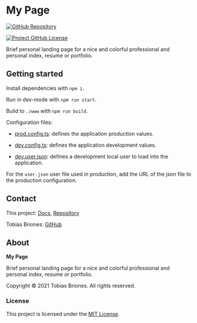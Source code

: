 # My Page

[![GitHub Repository](https://img.shields.io/static/v1?label=GITHUB&message=REPOSITORY&labelColor=555&color=0277bd&style=for-the-badge&logo=GITHUB)](https://github.com/tobiasbriones/my-page)

[![Project GitHub License](https://img.shields.io/github/license/tobiasbriones/my-page.svg?style=flat-square)](https://github.com/tobiasbriones/my-page/blob/main/LICENSE)

Brief personal landing page for a nice and colorful professional and personal
index, resume or portfolio.

## Getting started

Install dependencies with `npm i`.

Run in dev-mode with `npm run start`.

Build to `./www` with `npm run build`.

Configuration files:

- [prod.config.ts](./config/prod.config.ts): defines the application production
  values.

- [dev.config.ts](./config/prod.config.ts): defines the application development
  values.

- [dev.user.json](./src/dev.user.json): defines a development local user to load
  into the application.

For the `user.json` user file used in production, add the URL of the json file
to the production configuration.

## Contact

This project: [Docs](https://tobiasbriones.github.io/my-page),
[Repository](https://github.com/tobiasbriones/my-page)

Tobias Briones: [GitHub](https://github.com/tobiasbriones)

## About

**My Page**

Brief personal landing page for a nice and colorful professional and personal
index, resume or portfolio.

Copyright © 2021 Tobias Briones. All rights reserved.

### License

This project is licensed under the [MIT License](./LICENSE).
